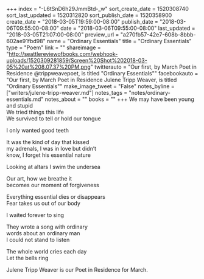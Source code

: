 +++
index = "-L6tSnD6h29JmmBtd-_w"
sort_create_date = 1520308740
sort_last_updated = 1520312820
sort_publish_date = 1520358900
create_date = "2018-03-05T19:59:00-08:00"
publish_date = "2018-03-06T09:55:00-08:00"
date = "2018-03-06T09:55:00-08:00"
last_updated = "2018-03-05T21:07:00-08:00"
preview_url = "a270fb57-42e7-608b-8bbb-602ae91fbd98"
name = "Ordinary Essentials"
title = "Ordinary Essentials"
type = "Poem"
link = ""
shareimage = "http://seattlereviewofbooks.com/webhook-uploads/1520309281859/Screen%20Shot%202018-03-05%20at%208.07.37%20PM.png"
twitterauto = "Our first, by March Poet in Residence @trippweavepoet, is titled \"Ordinary Essentials\""
facebookauto = "Our first, by March Poet in Residence Julene Tripp Weaver, is titled \"Ordinary Essentials\""
make_image_tweet = "False"
notes_byline = ["writers/julene-tripp-weaver.md"]
notes_tags = "notes/ordinary-essentials.md"
notes_about = ""
books = ""
+++
We may have been young and stupid<br>
We tried things this life<br>
We survived to tell or hold our tongue

I only wanted good teeth

It was the kind of day that kissed<br>
my adrenals, I was in love but didn’t<br>
know, I forget his essential nature

Looking at altars I swim the undersea 

Our art, how we breathe it<br>
becomes our moment of forgiveness

Everything essential dies or disappears<br>
Fear takes us out of our body

I waited forever to sing

They wrote a song with ordinary<br>
words about an ordinary man<br>
I could not stand to listen

The whole world cries each day<br>
Let the bells ring

<p class="poem-footer">Julene Tripp Weaver is our Poet in Residence for March.</p>